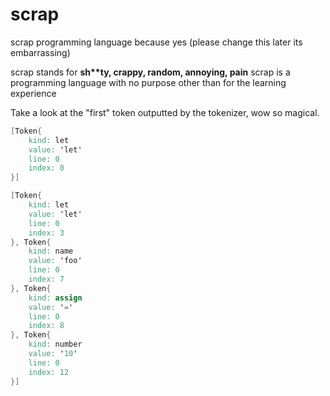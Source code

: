 # scrap
scrap programming language because yes (please change this later its embarrassing) 


scrap stands for **sh\*\*ty, crappy, random, annoying, pain**
scrap is a programming language with no purpose other than for the learning experience

Take a look at the "first" token outputted by the tokenizer, wow so magical.
```v
[Token{
    kind: let
    value: 'let'
    line: 0
    index: 0
}]
```


```v
[Token{
    kind: let
    value: 'let'
    line: 0
    index: 3
}, Token{
    kind: name
    value: 'foo'
    line: 0
    index: 7
}, Token{
    kind: assign
    value: '='
    line: 0
    index: 8
}, Token{
    kind: number
    value: '10'
    line: 0
    index: 12
}]
```